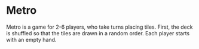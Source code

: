 # Metro
Metro is a game for 2-6 players, who take turns placing tiles. First, the deck is shuffled so that the tiles are drawn in a random order. Each player starts with an empty hand.
